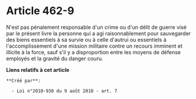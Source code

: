 # Article 462-9

N'est pas pénalement responsable d'un crime ou d'un délit de guerre visé par le présent livre la personne qui a agi
raisonnablement pour sauvegarder des biens essentiels à sa survie ou à celle d'autrui ou essentiels à l'accomplissement d'une
mission militaire contre un recours imminent et illicite à la force, sauf s'il y a disproportion entre les moyens de défense
employés et la gravité du danger couru.

**Liens relatifs à cet article**

	**Créé par**:

	  - Loi n°2010-930 du 9 août 2010 - art. 7
